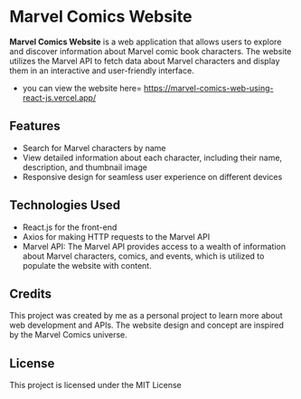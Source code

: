 # Marvel Comics Website

**Marvel Comics Website** is a web application that allows users to explore and discover information about Marvel comic book characters. The website utilizes the Marvel API to fetch data about Marvel characters and display them in an interactive and user-friendly interface.

- you can view the website here= https://marvel-comics-web-using-react-js.vercel.app/

## Features
- Search for Marvel characters by name
- View detailed information about each character, including their name, description, and thumbnail image
- Responsive design for seamless user experience on different devices

## Technologies Used
- React.js for the front-end
- Axios for making HTTP requests to the Marvel API
- Marvel API: The Marvel API provides access to a wealth of information about Marvel characters, comics, and events, which is utilized to populate the website with content.



## Credits
This project was created by me as a personal project to learn more about web development and APIs. The website design and concept are inspired by the Marvel Comics universe.

## License
This project is licensed under the MIT License
